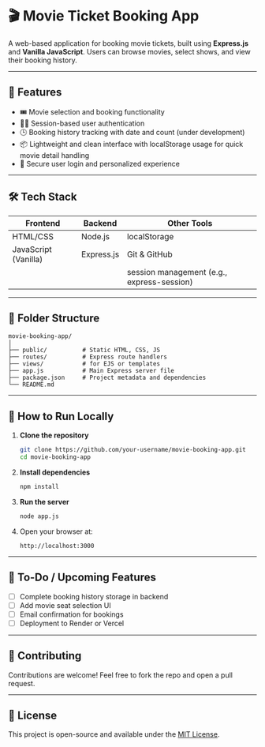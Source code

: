 # 🎬 Movie Ticket Booking App

A web-based application for booking movie tickets, built using **Express.js** and **Vanilla JavaScript**. Users can browse movies, select shows, and view their booking history.

---

## 🚀 Features

- 🎟️ Movie selection and booking functionality
- 🧑‍💻 Session-based user authentication
- 🕒 Booking history tracking with date and count (under development)
- 📦 Lightweight and clean interface with localStorage usage for quick movie detail handling
- 🔐 Secure user login and personalized experience

---

## 🛠️ Tech Stack

| Frontend  | Backend    | Other Tools      |
|-----------|------------|------------------|
| HTML/CSS  | Node.js    | localStorage     |
| JavaScript (Vanilla) | Express.js | Git & GitHub |
|           |            | session management (e.g., express-session) |

---

## 📁 Folder Structure

```
movie-booking-app/
│
├── public/          # Static HTML, CSS, JS
├── routes/          # Express route handlers
├── views/           # for EJS or templates
├── app.js           # Main Express server file
├── package.json     # Project metadata and dependencies
└── README.md
```

---

## 🧪 How to Run Locally

1. **Clone the repository**  
   ```bash
   git clone https://github.com/your-username/movie-booking-app.git
   cd movie-booking-app
   ```

2. **Install dependencies**  
   ```bash
   npm install
   ```

3. **Run the server**  
   ```bash
   node app.js
   ```

4. Open your browser at:  
   ```
   http://localhost:3000
   ```

---

## 📌 To-Do / Upcoming Features

- [ ] Complete booking history storage in backend
- [ ] Add movie seat selection UI
- [ ] Email confirmation for bookings
- [ ] Deployment to Render or Vercel

---

## 🤝 Contributing

Contributions are welcome! Feel free to fork the repo and open a pull request.

---

## 📄 License

This project is open-source and available under the [MIT License](LICENSE).
